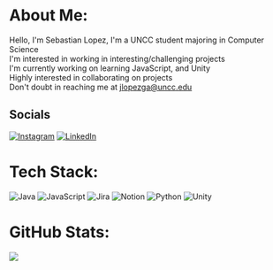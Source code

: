 # About Me:
Hello, I'm Sebastian Lopez, I'm a UNCC student majoring in Computer Science <br> I'm interested in working in interesting/challenging projects <br> I'm currently working on learning JavaScript, and Unity <br> Highly interested in collaborating on projects <br> Don't doubt in reaching me at jlopezga@uncc.edu

## Socials
[![Instagram](https://img.shields.io/badge/Instagram-%23E4405F.svg?logo=Instagram&logoColor=white)](https://instagram.com/jusepez90/) [![LinkedIn](https://img.shields.io/badge/LinkedIn-%230077B5.svg?logo=linkedin&logoColor=white)](https://www.linkedin.com/in/jusepezga2002/) 

# Tech Stack:
![Java](https://img.shields.io/badge/java-%23ED8B00.svg?style=for-the-badge&logo=openjdk&logoColor=white) ![JavaScript](https://img.shields.io/badge/javascript-%23323330.svg?style=for-the-badge&logo=javascript&logoColor=%23F7DF1E) ![Jira](https://img.shields.io/badge/jira-%230A0FFF.svg?style=for-the-badge&logo=jira&logoColor=white) ![Notion](https://img.shields.io/badge/Notion-%23000000.svg?style=for-the-badge&logo=notion&logoColor=white) ![Python](https://img.shields.io/badge/python-3670A0?style=for-the-badge&logo=python&logoColor=ffdd54) ![Unity](https://img.shields.io/badge/Made%20with-Unity-57b9d3.svg?style=for-the-badge&logo=unity)

# GitHub Stats:
![](https://github-readme-stats.vercel.app/api/top-langs/?username=Jusepez11&theme=radical&hide_border=false&include_all_commits=true&count_private=true&layout=compact)
